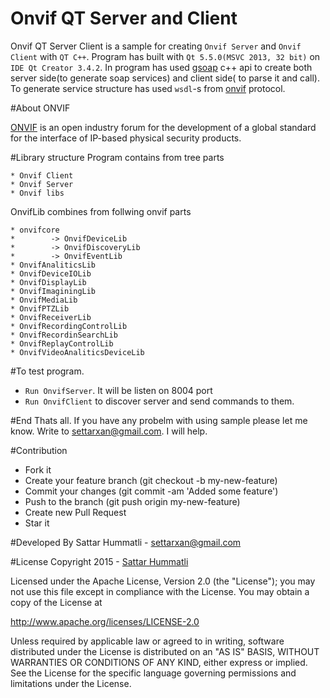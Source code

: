 # Onvif QT Server and Client

Onvif QT Server Client is a sample for creating `Onvif Server` and `Onvif Client` with `QT C++`. Program has built with `Qt 5.5.0(MSVC 2013, 32 bit)` on `IDE Qt Creator 3.4.2`. In program has used <a href="http://www.genivia.com/dev.html">gsoap</a> c++ api to create both server side(to generate soap services) and client side( to parse it and call). To generate service structure has used `wsdl`-s from <a href="http://www.onvif.org/">onvif</a> protocol.

#About ONVIF

<a href="http://www.onvif.org/">ONVIF</a> is an open industry forum for the development of a global standard for the interface of IP-based physical security products.


#Library structure
Program contains from tree parts
```
* Onvif Client
* Onvif Server
* Onvif libs
```
OnvifLib combines from follwing onvif parts
```
* onvifcore
*        -> OnvifDeviceLib
*        -> OnvifDiscoveryLib
*        -> OnvifEventLib
* OnvifAnaliticsLib
* OnvifDeviceIOLib
* OnvifDisplayLib
* OnvifImaginingLib
* OnvifMediaLib
* OnvifPTZLib
* OnvifReceiverLib
* OnvifRecordingControlLib
* OnvifRecordinSearchLib
* OnvifReplayControlLib
* OnvifVideoAnaliticsDeviceLib
```

#To test program.
* `Run OnvifServer`. It will be listen on 8004 port
* `Run OnvifClient` to discover server and send commands to them.


#End
Thats all. If you have any probelm with using sample please let me know. Write to settarxan@gmail.com. I will help.


#Contribution
* Fork it
* Create your feature branch (git checkout -b my-new-feature)
* Commit your changes (git commit -am 'Added some feature')
* Push to the branch (git push origin my-new-feature)
* Create new Pull Request
* Star it


#Developed By
Sattar Hummatli - settarxan@gmail.com


#License
Copyright 2015  - <a href="https://www.linkedin.com/in/hummatli">Sattar Hummatli</a>   

Licensed under the Apache License, Version 2.0 (the "License");
you may not use this file except in compliance with the License.
You may obtain a copy of the License at

   http://www.apache.org/licenses/LICENSE-2.0

Unless required by applicable law or agreed to in writing, software
distributed under the License is distributed on an "AS IS" BASIS,
WITHOUT WARRANTIES OR CONDITIONS OF ANY KIND, either express or implied.
See the License for the specific language governing permissions and
limitations under the License.
